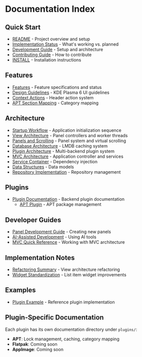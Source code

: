 # Documentation Index

## Quick Start
- [README](../README.md) - Project overview and setup
- [Implementation Status](STATUS.md) - What's working vs. planned
- [Development Guide](DEVELOPMENT.md) - Setup and architecture
- [Contributing Guide](CONTRIBUTING.md) - How to contribute
- [INSTALL](../INSTALL.md) - Installation instructions

## Features
- [Features](features/FEATURES.md) - Feature specifications and status
- [Design Guidelines](features/DESIGN_GUIDELINES.md) - KDE Plasma 6 UI guidelines
- [Context Actions](features/CONTEXT_ACTIONS.md) - Header action system
- [APT Section Mapping](features/APT_SECTION_MAPPING.md) - Category mapping

## Architecture
- [Startup Workflow](architecture/STARTUP_WORKFLOW.md) - Application initialization sequence
- [View Architecture](architecture/VIEW_ARCHITECTURE.md) - Panel controllers and worker threads
- [Panels and Scrolling](architecture/PANELS_AND_SCROLLING.md) - Panel system and virtual scrolling
- [Database Architecture](architecture/DATABASE_ARCHITECTURE.md) - LMDB caching system
- [Plugin Architecture](architecture/PLUGIN_ARCHITECTURE.md) - Multi-backend plugin system
- [MVC Architecture](architecture/MVC_REFACTOR_ARCHITECTURE.md) - Application controller and services
- [Service Container](architecture/SERVICE_CONTAINER.md) - Dependency injection
- [Data Structures](architecture/DATA_STRUCTURES.md) - Data models
- [Repository Implementation](architecture/REPOSITORY_IMPLEMENTATION.md) - Repository management

## Plugins
- [Plugin Documentation](plugins/) - Backend plugin documentation
  - [APT Plugin](plugins/apt/) - APT package management

## Developer Guides
- [Panel Development Guide](developer/PANEL_DEVELOPMENT_GUIDE.md) - Creating new panels
- [AI-Assisted Development](developer/AI_ASSISTED_DEVELOPMENT.md) - Using AI tools
- [MVC Quick Reference](developer/MVC_QUICK_REFERENCE.md) - Working with MVC architecture

## Implementation Notes
- [Refactoring Summary](REFACTORING_SUMMARY.md) - View architecture refactoring
- [Widget Standardization](WIDGET_STANDARDIZATION.md) - List item widget improvements

## Examples
- [Plugin Example](examples/PLUGIN_EXAMPLE.md) - Reference plugin implementation

## Plugin-Specific Documentation
Each plugin has its own documentation directory under `plugins/`:
- **APT**: Lock management, caching, category mapping
- **Flatpak**: Coming soon
- **AppImage**: Coming soon
